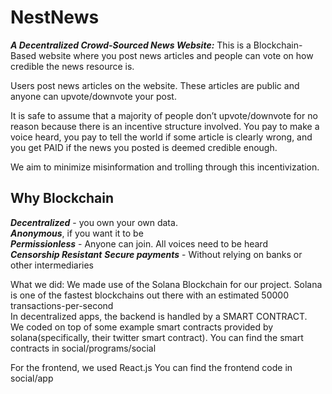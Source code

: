 

# NestNews


***A Decentralized Crowd-Sourced News Website:*** 
This is a Blockchain-Based website where you post news articles and people can vote on how credible the news resource is.

Users post news articles on the website. These articles are public and anyone can upvote/downvote your post.

It is safe to assume that a majority of people don’t upvote/downvote for no reason because there is an incentive structure involved. You pay to make a
voice heard, you pay to tell the world if some article is clearly wrong, and you get PAID if the news you posted is deemed credible enough.

We aim to minimize misinformation and trolling through this incentivization. 


## Why Blockchain
***Decentralized*** - you own your own data.  
***Anonymous***, if you want it to be  
***Permissionless*** - Anyone can join. All voices need to be heard  
***Censorship Resistant***
***Secure payments*** - Without relying on banks or other intermediaries 


What we did: 
We made use of the Solana Blockchain for our project. Solana is one of the fastest blockchains out there with an estimated 50000 transactions-per-second   
In decentralized apps, the backend is handled by a SMART CONTRACT.  
We coded on top of some example smart contracts provided by solana(specifically, their twitter smart contract). 
You can find the smart contracts in social/programs/social 

For the frontend, we used React.js 
You can find the frontend code in social/app 

